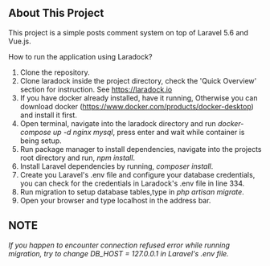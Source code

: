 ## About This Project

This project is a simple posts comment system on top of Laravel 5.6 and Vue.js.

How to run the application using Laradock?

1. Clone the repository.
2. Clone laradock inside the project directory, check the 'Quick Overview' section for instruction. See https://laradock.io
3. If you have docker already installed, have it running, Otherwise you can download docker (https://www.docker.com/products/docker-desktop) and install it first.
4. Open terminal, navigate into the laradock directory and run _docker-compose up -d nginx mysql_, press enter and wait while container is being setup.
5. Run package manager to install dependencies, navigate into the projects root directory and run, _npm install_.
6. Install Laravel dependencies by running, _composer install_.
7. Create you Laravel's .env file and configure your database credentials, you can check for the credentials in Laradock's .env file in line 334.
8. Run migration to setup database tables,type in _php artisan migrate_.
9. Open your browser and type localhost in the address bar.


## NOTE

_If you happen to encounter connection refused error while running migration, try to change DB_HOST = 127.0.0.1 in Laravel's .env file._


